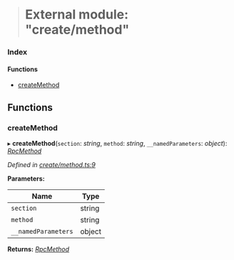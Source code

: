 > # External module: "create/method"

### Index

#### Functions

* [createMethod](_create_method_.md#createmethod)

## Functions

###  createMethod

▸ **createMethod**(`section`: *string*, `method`: *string*, `__namedParameters`: *object*): *[RpcMethod](_types_.md#rpcmethod)*

*Defined in [create/method.ts:9](https://github.com/polkadot-js/api/blob/c47ed58/packages/type-jsonrpc/src/create/method.ts#L9)*

**Parameters:**

Name | Type |
------ | ------ |
`section` | string |
`method` | string |
`__namedParameters` | object |

**Returns:** *[RpcMethod](_types_.md#rpcmethod)*